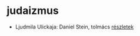 # judaizmus

- Ljudmila Ulickaja: Daniel Stein, tolmács [részletek](_details/Ljudmila%20Ulickaja.md#id_1285)